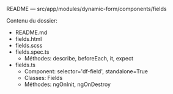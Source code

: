 README — src/app/modules/dynamic-form/components/fields

Contenu du dossier:

- README.md
- fields.html
- fields.scss
- fields.spec.ts
  - Méthodes: describe, beforeEach, it, expect
- fields.ts
  - Component: selector='df-field', standalone=True
  - Classes: Fields
  - Méthodes: ngOnInit, ngOnDestroy
